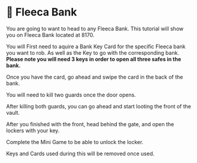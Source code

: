 # 🏦 Fleeca Bank

You are going to want to head to any Fleeca Bank. This tutorial will show you on Fleeca Bank located at 8170.

You will First need to aquire a Bank Key Card for the specific Fleeca bank you want to rob. As well as the Key to go with the corresponding bank. **Please note you will need 3 keys in order to open all three safes in the bank.**

Once you have the card, go ahead and swipe the card in the back of the bank.

You will need to kill two guards once the door opens.

After killing both guards, you can go ahead and start looting the front of the vault.

After you finished with the front, head behind the gate, and open the lockers with your key.

Complete the Mini Game to be able to unlock the locker.

Keys and Cards used during this will be removed once used.
